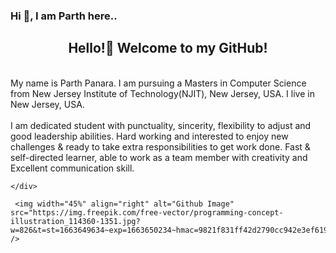 ###  Hi 👋, I am Parth here..

<html>


<body>
   
   
   <div align="center">


   <h2>Hello!👋 Welcome to my GitHub!</h2><br/>

   </div>

<div class="container">
  <div class="row">
    <div class="col-8">
     My name is Parth Panara. I am pursuing a Masters in Computer Science from New Jersey Institute of Technology(NJIT), New Jersey, USA. I live in New Jersey, USA.</br>
     </br>
   I am dedicated student with punctuality, sincerity, flexibility to adjust and good leadership abilities. Hard working and interested to enjoy new challenges & ready to take extra responsibilities to get work done. Fast & self-directed learner, able to work as a team member with creativity and Excellent communication skill.
      
    </div>
 
   
   <div class="col">

     <img width="45%" align="right" alt="Github Image" src="https://img.freepik.com/free-vector/programming-concept-illustration_114360-1351.jpg?         w=826&t=st=1663649634~exp=1663650234~hmac=9821f831ff42d2790cc942e3ef6194a385d3af18a75736d632d62d845cef38c1/" />
   </div>
  
 </div>
</div>

   


</body>
</html>


